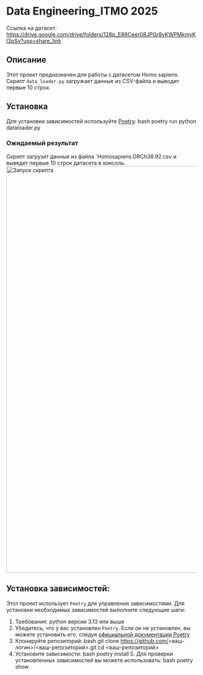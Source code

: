 # Data Engineering_ITMO 2025

Ссылка на датасет: https://drive.google.com/drive/folders/128p_E86Ceer08JPGr8vKWPMkmyKI3pSv?usp=share_link

## Описание

Этот проект предназначен для работы с датасетом Homo sapiens. Скрипт `data_loader.py` загружает данные из CSV-файла и выводит первые 10 строк.

## Установка

Для установки зависимостей используйте [Poetry](https://python-poetry.org/):
   bash
   poetry run python dataloader.py

### Ожидаемый результат

Скрипт загрузит данные из файла `Homosapiens.GRCh38.92.csv и выведет первые 10 строк датасета в консоль.
<img width="1710" height="1073" alt="Запуск скрипта" src="https://github.com/user-attachments/assets/74f6ec78-ce5c-4b70-a4a6-8cb4293d2248" />

## Установка зависимостей:

Этот проект использует `Poetry` для управления зависимостями. Для установки необходимых зависимостей выполните следующие шаги:
1. Требования: python версии 3.13 или выше
2. Убедитесь, что у вас установлен `Poetry`. Если он не установлен, вы можете установить его, следуя [официальной документации Poetry](https://python-poetry.org/docs/#installation)
3. Клонируйте репозиторий:
   bash
   git clone https://github.com/<ваш-логин>/<ваш-репозиторий>.git
   cd <ваш-репозиторий>
4. Установите зависимости:
   bash
   poetry install
   5. Для проверки установленных зависимостей вы можете использовать:
   bash
   poetry show

